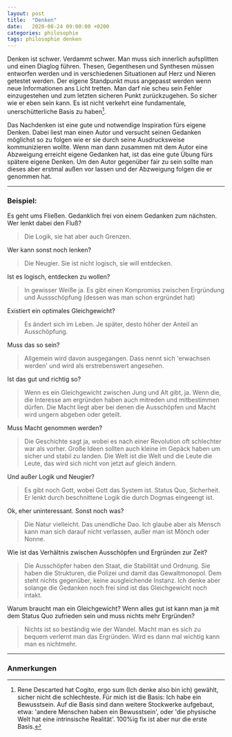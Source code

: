 ```yaml
---
layout: post
title:  "Denken"
date:   2020-08-24 09:00:00 +0200
categories: philosophie
tags: philosophie denken
---
```


Denken ist schwer. Verdammt schwer. Man muss sich innerlich aufsplitten und einen Diaglog führen. Thesen, Gegenthesen und Synthesen müssen entworfen werden und in verschiedenen Situationen auf Herz und Nieren getestet werden. Der eigene Standpunkt muss angepasst werden wenn neue Informationen ans Licht tretten. Man darf nie scheu sein Fehler einzugestehen und zum letzten sicheren Punkt zurückzugehen. So sicher wie er eben sein kann. Es ist nicht verkehrt eine fundamentale, unerschütterliche Basis zu haben[^1].

[^1]:Rene Descarted hat Cogito, ergo sum (Ich denke also bin ich) gewählt, sicher nicht die schlechteste. Für mich ist die Basis: Ich habe ein Bewusstsein. Auf die Basis sind dann weitere Stockwerke aufgebaut, etwa: 'andere Menschen haben ein Bewusstsein', oder 'die physische Welt hat eine intrinsische Realität'. 100%ig fix ist aber nur die erste Basis.

Das Nachdenken ist eine gute und notwendige Inspiration fürs eigene Denken. Dabei liest man einen Autor und versucht seinen Gedanken möglichst so zu folgen wie er sie durch seine Ausdrucksweise kommunizieren wollte. Wenn man dann zusammen mit dem Autor eine Abzweigung erreicht eigene Gedanken hat, ist das eine gute Übung fürs spätere eigene Denken. Um den Autor gegenüber fair zu sein sollte man dieses aber erstmal außen vor lassen und der Abzweigung folgen die er genommen hat. 

-----
### Beispiel: 

Es geht ums Fließen. Gedanklich frei von einem Gedanken zum nächsten. Wer lenkt dabei den Fluß?
>Die Logik, sie hat aber auch Grenzen.

Wer kann sonst noch lenken?
>Die Neugier. Sie ist nicht logisch, sie will entdecken.

Ist es logisch, entdecken zu wollen?
>In gewisser Weiße ja. Es gibt einen Kompromiss zwischen Ergründung und Aussschöpfung (dessen was man schon ergründet hat)

Existiert ein optimales Gleichgewicht?
>Es ändert sich im Leben. Je später, desto höher der Anteil an Ausschöpfung.

Muss das so sein?
>Allgemein wird davon ausgegangen. Dass nennt sich 'erwachsen werden' und wird als erstrebenswert angesehen.

Ist das gut und richtig so?
>Wenn es ein Gleichgewicht zwischen Jung und Alt gibt, ja. Wenn die, die Interesse am ergründen haben auch mitreden und mitbestimmen dürfen. Die Macht liegt aber bei denen die Ausschöpfen und Macht wird ungern abgeben oder geteilt.

Muss Macht genommen werden?
>Die Geschichte sagt ja, wobei es nach einer Revolution oft schlechter war als vorher. Große Ideen sollten auch kleine im Gepäck haben um sicher und stabil zu landen. Die Welt ist die Welt und die Leute die Leute, das wird sich nicht von jetzt auf gleich ändern.

Und außer Logik und Neugier?
>Es gibt noch Gott, wobei Gott das System ist. Status Quo, Sicherheit. Er lenkt durch beschnittene Logik die durch Dogmas eingeengt ist. 

Ok, eher uninteressant. Sonst noch was?
>Die Natur vielleicht. Das unendliche Dao. Ich glaube aber als Mensch kann man sich darauf nicht verlassen, außer man ist Mönch oder Nonne.

Wie ist das Verhältnis zwischen Ausschöpfen und Ergründen zur Zeit?
>Die Ausschöpfer haben den Staat, die Stabilität und Ordnung. Sie haben die Strukturen, die Polizei und damit das Gewaltmonopol. Dem steht nichts gegenüber, keine ausgleichende Instanz. Ich denke aber solange die Gedanken noch frei sind ist das Gleichgewicht noch intakt.

Warum braucht man ein Gleichgewicht? Wenn alles gut ist kann man ja mit dem Status Quo zufrieden sein und muss nichts mehr Ergründen?
>Nichts ist so beständig wie der Wandel. Macht man es sich zu bequem verlernt man das Ergründen. Wird es dann mal wichtig kann man es nichtmehr. 

------------------------
### Anmerkungen













